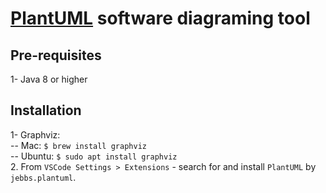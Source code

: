 # [PlantUML](https://plantuml.com/)  software diagraming tool

## Pre-requisites
1- Java 8 or higher  

## Installation
1- Graphviz:       
 -- Mac: `$ brew install graphviz`  
 -- Ubuntu: `$ sudo apt install graphviz`  
2. From `VSCode Settings > Extensions` - search for and install `PlantUML` by `jebbs.plantuml`. 

